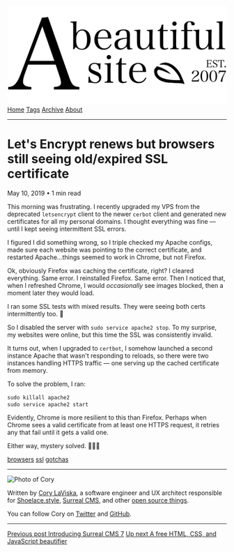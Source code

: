 <a href="../../index.html" class="header-link"><img src="../../images/logos/wordmark.svg" alt="A Beautiful Site" class="wordmark" /></a> <a href="../../index.html" class="nav-item">Home</a> <a href="../../tags/index.html" class="nav-item">Tags</a> <a href="../index.html" class="nav-item">Archive</a> <a href="../../about/index.html" class="nav-item">About</a>

------------------------------------------------------------------------

Let's Encrypt renews but browsers still seeing old/expired SSL certificate
==========================================================================

May 10, 2019 • 1 min read

This morning was frustrating. I recently upgraded my VPS from the deprecated `letsencrypt` client to the newer `cerbot` client and generated new certificates for all my personal domains. I thought everything was fine — until I kept seeing intermittent SSL errors.

I figured I did something wrong, so I triple checked my Apache configs, made sure each website was pointing to the correct certificate, and restarted Apache...things seemed to work in Chrome, but not Firefox.

Ok, obviously Firefox was caching the certificate, right? I cleared everything. Same error. I reinstalled Firefox. Same error. Then I noticed that, when I refreshed Chrome, I would *occasionally* see images blocked, then a moment later they would load.

I ran some SSL tests with mixed results. They were seeing both certs intermittently too. 🤔

So I disabled the server with `sudo service apache2 stop`. To my surprise, my websites were online, but this time the SSL was consistently invalid.

It turns out, when I upgraded to `certbot`, I somehow launched a second instance Apache that wasn't responding to reloads, so there were two instances handling HTTPS traffic — one serving up the cached certificate from memory.

To solve the problem, I ran:

    sudo killall apache2
    sudo service apache2 start

Evidently, Chrome is more resilient to this than Firefox. Perhaps when Chrome sees a valid certificate from at least one HTTPS request, it retries any that fail until it gets a valid one.

Either way, mystery solved. 🕵🏻‍♂️

<a href="../../tags/browsers/index.html" class="post-tag">browsers</a> <a href="../../tags/ssl/index.html" class="post-tag">ssl</a> <a href="../../tags/gotchas/index.html" class="post-tag">gotchas</a>

------------------------------------------------------------------------

<img src="http://0.gravatar.com/avatar/bf1b3b95fd5b096a3592247c29667b33?s=512" alt="Photo of Cory" class="avatar avatar-small" />

Written by [Cory LaViska](../../index-4.html), a software engineer and UX architect responsible for [Shoelace.style](https://shoelace.style/), [Surreal CMS](https://www.surrealcms.com/), and other [open source things](https://github.com/claviska).

You can follow Cory on [Twitter](https://twitter.com/claviska) and [GitHub](https://github.com/claviska).

------------------------------------------------------------------------

<a href="../introducing-surreal-cms-7/index.html" class="post-nav-previous"><span class="small">Previous post</span> Introducing Surreal CMS 7</a> <a href="../a-free-html-css-and-js-beautifier/index.html" class="post-nav-next"><span class="small">Up next</span> A free HTML, CSS, and JavaScript beautifier</a>
